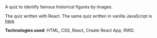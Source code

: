 A quiz to identify famous historical figures by images.

The quiz written with React. The same quiz written in vanilla JavaScript is [here](https://github.com/eremina-official/quiz-app/).

**Technologies used**: HTML, CSS, React, Create React App, RWD.
